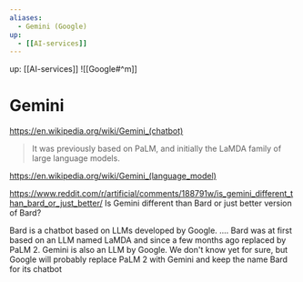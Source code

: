 ```yaml
---
aliases:
  - Gemini (Google) 
up:
  - [[AI-services]]
---
```

up:  [[AI-services]]
![[Google#^m]]

# Gemini

https://en.wikipedia.org/wiki/Gemini_(chatbot)
> It was previously based on PaLM, and initially the LaMDA family of large language models.


https://en.wikipedia.org/wiki/Gemini_(language_model)


https://www.reddit.com/r/artificial/comments/188791w/is_gemini_different_than_bard_or_just_better/
Is Gemini different than Bard or just better version of Bard?

Bard is a chatbot based on LLMs developed by Google. .... Bard was at first based on an LLM named LaMDA and since a few months ago replaced by PaLM 2.
Gemini is also an LLM by Google. We don't know yet for sure, but Google will probably replace PaLM 2 with Gemini and keep the name Bard for its chatbot

